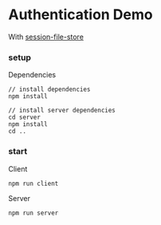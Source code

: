 # Authentication Demo

With [session-file-store](https://www.npmjs.com/package/session-file-store)

### setup

Dependencies
```
// install dependencies
npm install

// install server dependencies
cd server
npm install
cd ..
```

### start

Client
```
npm run client
```

Server
```
npm run server
```